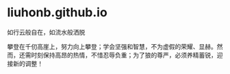 # liuhonb.github.io
如行云般自在，如流水般洒脱

攀登在千仞高崖上，努力向上攀登；学会坚强和智慧，不为虚假的荣耀、显赫。然而，还需时刻保持高昂的热情，不惜忍辱负重；为了狼的尊严，必须养精蓄锐，迎接新的调整！
